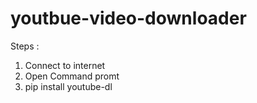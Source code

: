 # youtbue-video-downloader
Steps :
1. Connect to internet
2. Open Command promt
3. pip install youtube-dl

